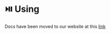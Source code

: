 # ⏯️ Using

Docs have been moved to our website at this [link](https://tomatophp.com/en/open-source/filament-helpers)
